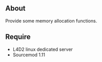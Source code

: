 ## About

Provide some memory allocation functions.

## Require

- L4D2 linux dedicated server
- Sourcemod 1.11
